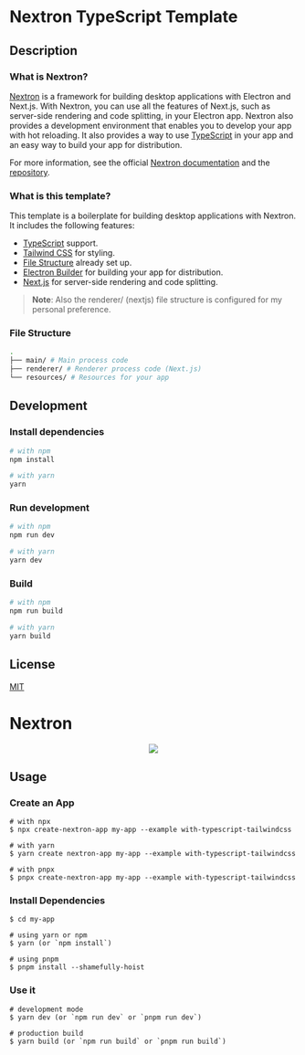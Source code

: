 # Nextron TypeScript Template

## Description

### What is Nextron?

[Nextron](https://github.com/saltyshiomix/nextron) is a framework for building desktop applications with Electron and Next.js. With Nextron, you can use all the features of Next.js, such as server-side rendering and code splitting, in your Electron app. Nextron also provides a development environment that enables you to develop your app with hot reloading. It also provides a way to use [TypeScript](https://github.com/microsoft/TypeScript) in your app and an easy way to build your app for distribution.

For more information, see the official [Nextron documentation](https://github.com/saltyshiomix/nextron) and the [repository](https://github.com/saltyshiomix/nextron).

### What is this template?

This template is a boilerplate for building desktop applications with Nextron. It includes the following features:

- [TypeScript](https://github.com/microsoft/TypeScript) support.
- [Tailwind CSS](https://tailwindcss.com/) for styling.
- [File Structure](#file-structure) already set up.
- [Electron Builder](https://www.electron.build/configuration/configuration) for building your app for distribution.
- [Next.js](https://nextjs.org/) for server-side rendering and code splitting.

> **Note**: Also the renderer/ (nextjs) file structure is configured for my personal preference.

### File Structure

```bash
.
├── main/ # Main process code
├── renderer/ # Renderer process code (Next.js)
└── resources/ # Resources for your app
```

## Development

### Install dependencies

```bash
# with npm
npm install

# with yarn
yarn
```

### Run development

```bash
# with npm
npm run dev

# with yarn
yarn dev
```

### Build

```bash
# with npm
npm run build

# with yarn
yarn build
```

## License

[MIT](./LICENSE)

# Nextron

<p align="center"><img src="https://i.imgur.com/a9QWW0v.png"></p>

## Usage

### Create an App

```
# with npx
$ npx create-nextron-app my-app --example with-typescript-tailwindcss

# with yarn
$ yarn create nextron-app my-app --example with-typescript-tailwindcss

# with pnpx
$ pnpx create-nextron-app my-app --example with-typescript-tailwindcss
```

### Install Dependencies

```
$ cd my-app

# using yarn or npm
$ yarn (or `npm install`)

# using pnpm
$ pnpm install --shamefully-hoist
```

### Use it

```
# development mode
$ yarn dev (or `npm run dev` or `pnpm run dev`)

# production build
$ yarn build (or `npm run build` or `pnpm run build`)
```
